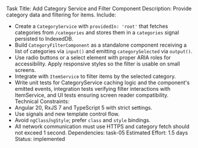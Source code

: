 Task Title: Add Category Service and Filter Component
Description: Provide category data and filtering for items.
Include:
- Create a `CategoryService` with `providedIn: 'root'` that fetches categories from `/categories` and stores them in a `categories` signal persisted to IndexedDB.
- Build `CategoryFilterComponent` as a standalone component receiving a list of categories via `input()` and emitting `categorySelected` via `output()`.
- Use radio buttons or a select element with proper ARIA roles for accessibility. Apply responsive styles so the filter is usable on small screens.
- Integrate with `ItemService` to filter items by the selected category.
- Write unit tests for CategoryService caching logic and the component's emitted events, integration tests verifying filter interactions with ItemService, and UI tests ensuring screen reader compatibility.
Technical Constraints:
- Angular 20, RxJS 7 and TypeScript 5 with strict settings.
- Use signals and new template control flow.
- Avoid `ngClass`/`ngStyle`; prefer `class` and `style` bindings.
- All network communication must use HTTPS and category fetch should not exceed 1 second.
Dependencies: task-05
Estimated Effort: 1.5 days
Status: implemented
